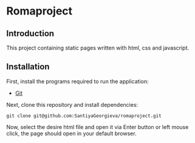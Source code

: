 # Romaproject

## Introduction
This project containing static pages written with html, css and javascript.

## Installation
First, install the programs required to run the application:

- [Git](https://git-scm.com/book/en/v2/Getting-Started-Installing-Git)

Next, clone this repository and install dependencies:

```
git clone git@github.com:SantiyaGeorgieva/romaproject.git
```

Now, select the desire html file and open it via Enter button or left mouse click, the page should open in your default browser.
